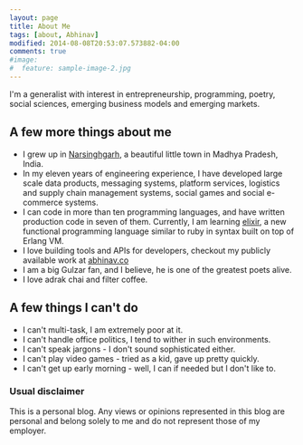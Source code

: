 ```yaml
---
layout: page
title: About Me
tags: [about, Abhinav]
modified: 2014-08-08T20:53:07.573882-04:00
comments: true
#image:
#  feature: sample-image-2.jpg
---
```


I'm a generalist with interest in entrepreneurship, programming, poetry, social sciences, emerging business models and emerging markets.

## A few more things about me

* I grew up in [Narsinghgarh](http://en.wikipedia.org/wiki/Narsinghgarh,_Rajgarh), a beautiful little town in Madhya Pradesh, India.
* In my eleven years of engineering experience, I have developed large scale data products, messaging systems, platform services, logistics and supply chain management systems, social games and social e-commerce systems.
* I can code in more than ten programming languages, and have written production code in seven of them. Currently, I am learning [elixir](http://elixir-lang.org/), a new functional programming language similar to ruby in syntax built on top of Erlang VM.
* I love building tools and APIs for developers, checkout my publicly available work at [abhinav.co](http://www.abhinav.co/)
* I am a big Gulzar fan, and I believe, he is one of the greatest poets alive.
* I love adrak chai and filter coffee.

## A few things I can't do
* I can't multi-task, I am extremely poor at it.
* I can't handle office politics, I tend to wither in such environments.
* I can't speak jargons - I don't sound sophisticated either.
* I can't play video games - tried as a kid, gave up pretty quickly.
* I can't get up early morning - well, I can if needed but I don't like to.


### Usual disclaimer
This is a personal blog. Any views or opinions represented in this blog are personal and belong solely to me and do not represent those of my employer.
